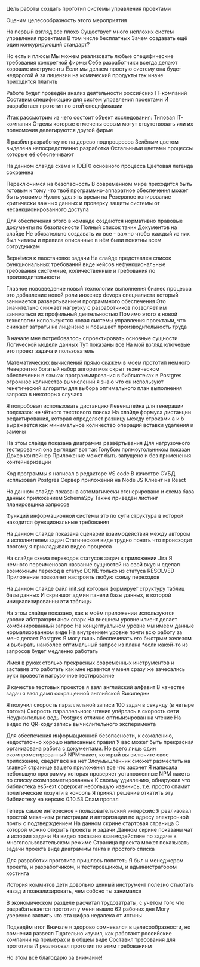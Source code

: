 
Цель работы создать прототип системы управления проектами


Оценим целесообразность этого мероприятия


На первый взгляд все плохо
Существует много неплохих систем управления проектами
В том числе бесплатных
Зачем создавать ещё один конкурирующий стандарт?


Но есть и плюсы
Мы можем реализовать любые специфические требования конкретной фирмы
Себе разработчики всегда делают хорошие инструменты
Если мы делаем простую систему она будет недорогой
А за лицензии на комический продукты так иначе приходится платить


Работе будет проведён анализ деятельности российских IT-компаний
Составим спецификацию для систем управления проектами
И разработает прототип по этой спецификации

Итак рассмотрим из чего состоит объект исследования: Типовая IT-компания
Отделы которые отмечены серым могут отсутствовать или их полномочия делегируются другой фирме


Я разбил разработку по на дерево подпроцессов
Зелёным цветом выделена непосредственно разработка
Остальными цветами процессы которые её обеспечивают

На данном слайде схема и IDEF0 основного процесса
Цветовая легенда сохранена


Переключимся на безопасность
В современном мире приходится быть готовым к тому что твоё программно-аппаратное обеспечения может быть уязвимо
Нужно уделять время на Резервное копирование критически важных данных и проверку защиты системы от несанкционированного доступа

Для обеспечения этого в команде создаются нормативно правовые документы по безопасности
Полный список таких Документов на слайде
Не обязательно создавать их все - важно чтобы каждый из них был читаем и правила описанные в нём были понятны всем сотрудникам

Вернёмся к паостановке задачи
На слайде представлен список функциональных требований виде кейсов
нефункциональные требования
системные, количественные
и требования по производительности


Главное нововведение новый технологии выполнения бизнес процесса это добавление новой роли инженер devops
специалиста который занимается развертыванием программного обеспечения
Это значительно снижает нагрузку с разработчиков позволяет им заниматься их профильный деятельностью
Помимо этого в новой технологии используются новая системы управления проектами,
что снижает затраты на лицензию и повышает производительность труда

В начале мне потребовалось спроектировать основные сущности Логической модели данных
Тут показаны все
На мой взгляд ключевые это проект задача и пользователь


Математических вычислений прямо скажем в моем прототип немного
Невероятно богатый набор алгоритмов скрыт техническом обеспечении
в языках программирования
в библиотеках 
в Postgres огромное количество вычислений
я знаю что он используют генетический алгоритм для выбора оптимального план выполнения запроса в некоторых случаях

Я попробовал использовать дистанцию Левенштейна для генерации подсказок не чёткого текстового поиска
На слайде формула дистанции редактирования, которая определяет разницу между строками a и b
выражается как минимальное количество операций вставки удаления и замены

На этом слайде показана диаграмма развёртывания
Для нагрузочного тестирования она выглядит вот так
Голубом прямоугольником показан Докер контейнер
Приложение может быть запущено и без применения контейнеризации

Код программы я написал в редакторе VS code
В качестве СУБД испльзовал Postgres
Сервер приложений на Node JS
Клиент на React

На данном слайде показана автоматически сгенерировано и схема база данных приложением SchemaSpy
Также приведён листинг планировщика запросов

Функций информационной системы это по сути структура в которой находится функциональные требования

На данном слайде показана сценарий взаимодействия между автором и исполнителем задач
Статическом виде трудно понять что происходит поэтому я прикладываю видео процесса

На слайде схема переходов статусов задач в приложении Jira
Я немного переименовал название сущностей на свой вкус и сделал возможным переход в статус DONE только из статуса RESOLVED
Приложение позволяет настроить любую схему переходов

На данном слайде файл init.sql который формирует структуру таблиц базы данных
И скриншот админ панели базы данных, в которой инициализированны эти таблицы

На этом слайде показано, как в моём приложении используются уровни абстракции анси спарк
На внешнем уровне клиент делает комбинированный запрос
На концептуальном уровне мы имеем данные нормализованном виде
На внутреннем уровне почти всю работу за меня делает Postgres
Я могу лишь обеспечивать его быстрым железом и выбирать наиболее оптимальный запрос из плана
*если какой-то из запросов будет медленно работать


Имея в руках столько прекрасных современных инструментов
и заставив это работать как мне нравится
у меня сразу же зачесались руки провести нагрузочное тестирование

В качестве тестовых проектов я взял английский алфавит
В качестве задач я взял дамп сокращенной английской Википедии

Я получил скорость параллельной записи 100 задач в секунду (в четыре потока)
Скорость параллельного чтения упёрлась в скорость сети
Неудивительно ведь Postgres отлично оптимизирован на чтение
На видео по QR-коду запись вычислительного эксперимента

Для обеспечения информационной безопасности, к сожалению, недостаточно хорошо написанных правил
У вас может быть прекрасная организована работа с документами.
Но всего лишь один скомпрометированный NPM-пакет, который вы включите свое приложение,
сведёт всё на нет
Злоумышленник сможет разместить на главной странице вашего приложения все что захочет
Я написала небольшую программу которая проверяет установленные NPM пакеты по списку скомпрометированных
К своему удивлению, обнаружил что библиотека es5-ext содержит небольшую извинись,
т.е. просто спамит политические лозунги в консоль
Я принял решение откатить эту библиотеку на версию 0.10.53
Спам пропал


Теперь самое интересное - пользовательский интерфэйс
Я реализовал простой механизм регистрации и авторизации по адресу электронной почты с подтверждением
На данном скрине стартовая страница
С которой можно открыть проекты и задачи
Данном скрине показаны чат и история задачи
На видео показано взаимодействие по задаче в многопользовательском режиме
Страница проекта может показывать задачи проекта виде диаграммы ганта и простого списка

Для разработки прототипа пришлось попотеть
Я был и менеджером проекта, и разработчиком, и тестировщиком, и администратором хостинга

История коммитов дети довольно ценный инструмент
полезно отмотать назад и поанализировать, чем собсно ты занимался

В экономическом разделе расчитал трудозатраты,
с учётом того что разрабатывается прототип
у меня вышло 62 рабочих дня
Могу уверенно заявить что эта цифра недалека от истины


Подведём итог
Вначале я здорово сомневался в целесообразности, но сомнения развеял
Тщательно изучил, как работают российские компании на примерах и в общем виде
Составил требования для прототипа
И реализовал прототип по этим требованиям


Но этом всё благодарю за внимание!